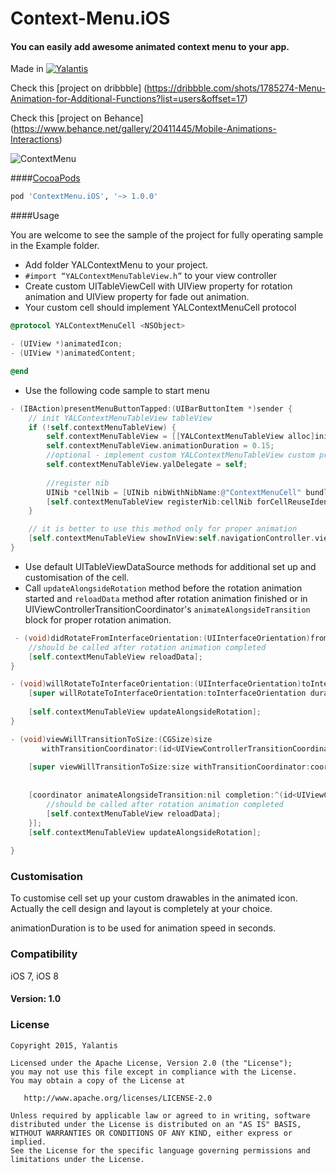 # Context-Menu.iOS

#### You can easily add awesome animated context menu to  your app.
Made in [![Yalantis](https://raw.githubusercontent.com/Yalantis/FoldingTabBar.iOS/master/Example/Example/Resources/Images/badge_orage_shadow.png)](https://yalantis.com/?utm_source=github)

Check this [project on dribbble] (https://dribbble.com/shots/1785274-Menu-Animation-for-Additional-Functions?list=users&offset=17)

Check this [project on Behance] (https://www.behance.net/gallery/20411445/Mobile-Animations-Interactions)  

![ContextMenu](https://d13yacurqjgara.cloudfront.net/users/125056/screenshots/1785274/99miles-profile-light_1-1-4.gif)

####[CocoaPods](http://cocoapods.org)
```ruby
pod 'ContextMenu.iOS', '~> 1.0.0'
```

####Usage

You are welcome to see the sample of the project for fully operating sample in the Example folder.

  * Add folder YALContextMenu to your project.
  * `#import “YALContextMenuTableView.h”` to your view controller
  * Create custom UITableViewCell with UIView property for rotation animation and UIView property for fade out animation.
  * Your custom cell should implement YALContextMenuCell protocol

```objective-c
@protocol YALContextMenuCell <NSObject>

- (UIView *)animatedIcon;
- (UIView *)animatedContent;

@end
```

  * Use the following code sample to start menu 

```objective-c
- (IBAction)presentMenuButtonTapped:(UIBarButtonItem *)sender {
    // init YALContextMenuTableView tableView
    if (!self.contextMenuTableView) {
        self.contextMenuTableView = [[YALContextMenuTableView alloc]initWithTableViewDelegateDataSource:self];
        self.contextMenuTableView.animationDuration = 0.15;
        //optional - implement custom YALContextMenuTableView custom protocol
        self.contextMenuTableView.yalDelegate = self;
        
        //register nib
        UINib *cellNib = [UINib nibWithNibName:@"ContextMenuCell" bundle:nil];
        [self.contextMenuTableView registerNib:cellNib forCellReuseIdentifier:@"contextMenuCellReuseId"];
    }

    // it is better to use this method only for proper animation
    [self.contextMenuTableView showInView:self.navigationController.view withEdgeInsets:UIEdgeInsetsZero animated:YES];
}
```

  * Use default UITableViewDataSource methods for additional set up and customisation of the cell.
  * Сall `updateAlongsideRotation` method before the rotation animation started and `reloadData` method after rotation animation finished or in UIViewControllerTransitionCoordinator's `animateAlongsideTransition` block for proper rotation animation.
 

```objective-c
 - (void)didRotateFromInterfaceOrientation:(UIInterfaceOrientation)fromInterfaceOrientation{
    //should be called after rotation animation completed
    [self.contextMenuTableView reloadData];
}

- (void)willRotateToInterfaceOrientation:(UIInterfaceOrientation)toInterfaceOrientation duration:(NSTimeInterval)duration {
    [super willRotateToInterfaceOrientation:toInterfaceOrientation duration:duration];
    
    [self.contextMenuTableView updateAlongsideRotation];
}

- (void)viewWillTransitionToSize:(CGSize)size
       withTransitionCoordinator:(id<UIViewControllerTransitionCoordinator>)coordinator {
    
    [super viewWillTransitionToSize:size withTransitionCoordinator:coordinator];
    
    
    [coordinator animateAlongsideTransition:nil completion:^(id<UIViewControllerTransitionCoordinatorContext> context) {
        //should be called after rotation animation completed
        [self.contextMenuTableView reloadData];
    }];
    [self.contextMenuTableView updateAlongsideRotation];
    
}
```
 
### Customisation

To customise cell set up your custom drawables in the animated icon. Actually the cell design and layout is completely at your choice.

animationDuration is to be used for animation speed in seconds.

### Compatibility

iOS 7,
iOS 8

#### Version: 1.0

### License

    Copyright 2015, Yalantis

    Licensed under the Apache License, Version 2.0 (the "License");
    you may not use this file except in compliance with the License.
    You may obtain a copy of the License at

       http://www.apache.org/licenses/LICENSE-2.0

    Unless required by applicable law or agreed to in writing, software
    distributed under the License is distributed on an "AS IS" BASIS,
    WITHOUT WARRANTIES OR CONDITIONS OF ANY KIND, either express or implied.
    See the License for the specific language governing permissions and
    limitations under the License.
  
